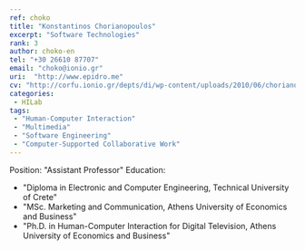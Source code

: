 ```yaml
---
ref: choko
title: "Konstantinos Chorianopoulos"
excerpt: "Software Technologies"
rank: 3
author: choko-en
tel: "+30 26610 87707"
email: "choko@ionio.gr"
uri:  "http://www.epidro.me"
cv: "http://corfu.ionio.gr/depts/di/wp-content/uploads/2010/06/chorianopoulos_cv_gr_2011.pdf"
categories:
 - HILab
tags:
 - "Human-Computer Interaction"
 - "Multimedia"
 - "Software Engineering"
 - "Computer-Supported Collaborative Work"
---
```


Position: "Assistant Professor"
Education:
  - "Diploma in Electronic and Computer Engineering, Technical University of Crete"
  - "MSc. Marketing and Communication, Athens University of Economics and Business"
  - "Ph.D. in Human-Computer Interaction for Digital Television, Athens University of Economics and Business"

